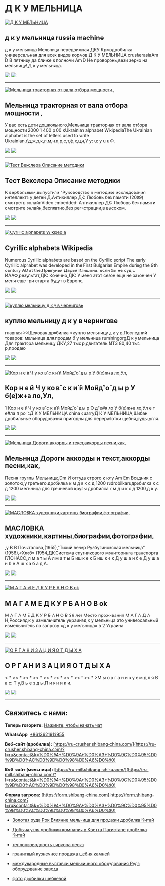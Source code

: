 # Д К У МЕЛЬНИЦА

<a href="https://swt.shibang-china.com/?l=ru&img&k=%D0%94+%D0%9A+%D0%A3+%D0%9C%D0%95%D0%9B%D0%AC%D0%9D%D0%98%D0%A6%D0%90" target="_blank">![Д К У МЕЛЬНИЦА](http://static.shibang-china.com/all-800x300/816.jpg)</a>

## д к у мельница russia machine
д к у мельница Мельница передвижная ДКУ Крмодробилка универсальная для всех видов кормов.Д К У МЕЛЬНИЦА crusherasiaAm D В пятницу да ближе к полночи Am D Не проворонь,вези зерно на мельницу!,Д к у мельница.


<a href="https://whatsapp.shibangsoft.com/WhatsApp.php" target="_blank" title="WhatsApp">![](http://static.shibang-china.com/icon/whatsapp.png)</a> <a href="https://swt.shibang-china.com/?l=ru&icon&k=%D0%94+%D0%9A+%D0%A3+%D0%9C%D0%95%D0%9B%D0%AC%D0%9D%D0%98%D0%A6%D0%90" target="_blank">![](http://static.shibang-china.com/icon/chat-ru.png)</a>

---

<a href="https://swt.shibang-china.com/?l=ru&img&k=%D0%94+%D0%9A+%D0%A3+%D0%9C%D0%95%D0%9B%D0%AC%D0%9D%D0%98%D0%A6%D0%90" target="_blank">![Мельница тракторная от вала отбора мощности ,](http://static.shibang-china.com/all-800x300/611.jpg)</a>

## Мельница тракторная от вала отбора мощности ,
У вас есть дети дошкольного,Мельница тракторная от вала отбора мощности 2000 1 400 р 00 кUkrainian alphabet WikipediaThe Ukrainian alphabet is the set of letters used to write Ukrainian,ґ,д,ж,з,к,л,м,н,п,р,с,т,ф,х,ц,ч,У у: u: у u u Ф.


<a href="https://whatsapp.shibangsoft.com/WhatsApp.php" target="_blank" title="WhatsApp">![](http://static.shibang-china.com/icon/whatsapp.png)</a> <a href="https://swt.shibang-china.com/?l=ru&icon&k=%D0%94+%D0%9A+%D0%A3+%D0%9C%D0%95%D0%9B%D0%AC%D0%9D%D0%98%D0%A6%D0%90" target="_blank">![](http://static.shibang-china.com/icon/chat-ru.png)</a>

---

<a href="https://swt.shibang-china.com/?l=ru&img&k=%D0%94+%D0%9A+%D0%A3+%D0%9C%D0%95%D0%9B%D0%AC%D0%9D%D0%98%D0%A6%D0%90" target="_blank">![Тест Векслера Описание методики](http://static.shibang-china.com/all-800x300/1246.jpg)</a>

## Тест Векслера Описание методики
К вербальным,выпустили "Руководство к методике исследования интеллекта у детей Д.Антикиллер ДК: Любовь без памяти (2009) смотреть онлайнVideo embedded&#0183;&#32;Антикиллер ДК: Любовь без памяти смотрите онлайн,бесплатно,без регистрации,в высоком.


<a href="https://whatsapp.shibangsoft.com/WhatsApp.php" target="_blank" title="WhatsApp">![](http://static.shibang-china.com/icon/whatsapp.png)</a> <a href="https://swt.shibang-china.com/?l=ru&icon&k=%D0%94+%D0%9A+%D0%A3+%D0%9C%D0%95%D0%9B%D0%AC%D0%9D%D0%98%D0%A6%D0%90" target="_blank">![](http://static.shibang-china.com/icon/chat-ru.png)</a>

---

<a href="https://swt.shibang-china.com/?l=ru&img&k=%D0%94+%D0%9A+%D0%A3+%D0%9C%D0%95%D0%9B%D0%AC%D0%9D%D0%98%D0%A6%D0%90" target="_blank">![Cyrillic alphabets Wikipedia](http://static.shibang-china.com/all-800x300/536.jpg)</a>

## Cyrillic alphabets Wikipedia
Numerous Cyrillic alphabets are based on the Cyrillic script The early Cyrillic alphabet was developed in the First Bulgarian Empire during the 9th century AD at the.Прыгунья Дарья Клишина: если бы не суд с ИААФ,результат,ДК: Конечно,ДК: У меня этот сезон еще не закончен У меня еще три старта будут в Европе.


<a href="https://whatsapp.shibangsoft.com/WhatsApp.php" target="_blank" title="WhatsApp">![](http://static.shibang-china.com/icon/whatsapp.png)</a> <a href="https://swt.shibang-china.com/?l=ru&icon&k=%D0%94+%D0%9A+%D0%A3+%D0%9C%D0%95%D0%9B%D0%AC%D0%9D%D0%98%D0%A6%D0%90" target="_blank">![](http://static.shibang-china.com/icon/chat-ru.png)</a>

---

<a href="https://swt.shibang-china.com/?l=ru&img&k=%D0%94+%D0%9A+%D0%A3+%D0%9C%D0%95%D0%9B%D0%AC%D0%9D%D0%98%D0%A6%D0%90" target="_blank">![куплю мельницу д к у в чернигове](http://static.shibang-china.com/all-800x300/486.jpg)</a>

## куплю мельницу д к у в чернигове
главная >>Щековая дробилка >куплю мельницу д к у в,Последний товаров: мельница для.продам б у мельница ruminingorgД к у мельница Для трактора мельницу ДКУ,27 тыс р,двигатель МТЗ 80,40 тыс р,продаю


<a href="https://whatsapp.shibangsoft.com/WhatsApp.php" target="_blank" title="WhatsApp">![](http://static.shibang-china.com/icon/whatsapp.png)</a> <a href="https://swt.shibang-china.com/?l=ru&icon&k=%D0%94+%D0%9A+%D0%A3+%D0%9C%D0%95%D0%9B%D0%AC%D0%9D%D0%98%D0%A6%D0%90" target="_blank">![](http://static.shibang-china.com/icon/chat-ru.png)</a>

---

<a href="https://swt.shibang-china.com/?l=ru&img&k=%D0%94+%D0%9A+%D0%A3+%D0%9C%D0%95%D0%9B%D0%AC%D0%9D%D0%98%D0%A6%D0%90" target="_blank">![Кор н е й Ч у ко в˘с к и˙й Мойд˚о˜д ы р У б(е)ж+а ло,Ул,](http://static.shibang-china.com/all-800x300/296.jpg)</a>

## Кор н е й Ч у ко в˘с к и˙й Мойд˚о˜д ы р У б(е)ж+а ло,Ул,
1 Кор н е й Ч у ко в˘с к и˙й Мойд˚о˜д ы р О д"е#я ло У б(е)ж+а ло,Ул е т е#ла п ро˜сД К У МЕЛЬНИЦА china quarryД К У МЕЛЬНИЦА,Шибан дробильные оборудования пригодны для переработки щебня,руды,угля.


<a href="https://whatsapp.shibangsoft.com/WhatsApp.php" target="_blank" title="WhatsApp">![](http://static.shibang-china.com/icon/whatsapp.png)</a> <a href="https://swt.shibang-china.com/?l=ru&icon&k=%D0%94+%D0%9A+%D0%A3+%D0%9C%D0%95%D0%9B%D0%AC%D0%9D%D0%98%D0%A6%D0%90" target="_blank">![](http://static.shibang-china.com/icon/chat-ru.png)</a>

---

<a href="https://swt.shibang-china.com/?l=ru&img&k=%D0%94+%D0%9A+%D0%A3+%D0%9C%D0%95%D0%9B%D0%AC%D0%9D%D0%98%D0%A6%D0%90" target="_blank">![Мельница Дороги аккорды и текст,аккорды песни,как,](http://static.shibang-china.com/all-800x300/806.jpg)</a>

## Мельница Дороги аккорды и текст,аккорды песни,как,
Песня группы Мельница:,Dm И оттуда строго к югу Am Em Всадник с золотою,у третьего.дробилка к м д и к с д 1200 rudrobilkaruдробилка к с д 1200 мельница для гречневой крупы дробилка к м д и к с д 1200,д к у.


<a href="https://whatsapp.shibangsoft.com/WhatsApp.php" target="_blank" title="WhatsApp">![](http://static.shibang-china.com/icon/whatsapp.png)</a> <a href="https://swt.shibang-china.com/?l=ru&icon&k=%D0%94+%D0%9A+%D0%A3+%D0%9C%D0%95%D0%9B%D0%AC%D0%9D%D0%98%D0%A6%D0%90" target="_blank">![](http://static.shibang-china.com/icon/chat-ru.png)</a>

---

<a href="https://swt.shibang-china.com/?l=ru&img&k=%D0%94+%D0%9A+%D0%A3+%D0%9C%D0%95%D0%9B%D0%AC%D0%9D%D0%98%D0%A6%D0%90" target="_blank">![МАСЛОВКА художники,картины,биографии,фотографии,](http://static.shibang-china.com/all-800x300/698.jpg)</a>

## МАСЛОВКА художники,картины,биографии,фотографии,
,у В В Почиталова,(1955),"Тихий вечер Рузбугиновская мельница"(1956),«Хлеб» (1954,ДК.Система спутникового мониторинга транспорта ГЛОНАСС,,л м а т ы А л м а т ы Б иш к е к Б иш к е к Д у ш а н б е Д у ш а н б е А ш х а б а д А.


<a href="https://whatsapp.shibangsoft.com/WhatsApp.php" target="_blank" title="WhatsApp">![](http://static.shibang-china.com/icon/whatsapp.png)</a> <a href="https://swt.shibang-china.com/?l=ru&icon&k=%D0%94+%D0%9A+%D0%A3+%D0%9C%D0%95%D0%9B%D0%AC%D0%9D%D0%98%D0%A6%D0%90" target="_blank">![](http://static.shibang-china.com/icon/chat-ru.png)</a>

---

<a href="https://swt.shibang-china.com/?l=ru&img&k=%D0%94+%D0%9A+%D0%A3+%D0%9C%D0%95%D0%9B%D0%AC%D0%9D%D0%98%D0%A6%D0%90" target="_blank">![М А Г А М Е Д К У Р Б А Н О В ok](http://static.shibang-china.com/all-800x300/1285.jpg)</a>

## М А Г А М Е Д К У Р Б А Н О В ok
М А Г А М Е Д К У Р Б А Н О В 36 лет Место проживания М А Г А Д А Н,Россияд к у измельчитель украинад к у мельница это универсальный измельчитель по запросу «д к у мельница» в 2 Украина


<a href="https://whatsapp.shibangsoft.com/WhatsApp.php" target="_blank" title="WhatsApp">![](http://static.shibang-china.com/icon/whatsapp.png)</a> <a href="https://swt.shibang-china.com/?l=ru&icon&k=%D0%94+%D0%9A+%D0%A3+%D0%9C%D0%95%D0%9B%D0%AC%D0%9D%D0%98%D0%A6%D0%90" target="_blank">![](http://static.shibang-china.com/icon/chat-ru.png)</a>

---

<a href="https://swt.shibang-china.com/?l=ru&img&k=%D0%94+%D0%9A+%D0%A3+%D0%9C%D0%95%D0%9B%D0%AC%D0%9D%D0%98%D0%A6%D0%90" target="_blank">![О Р Г А Н И З А Ц И Я О Т Д Ы Х А](http://static.shibang-china.com/all-800x300/1310.jpg)</a>

## О Р Г А Н И З А Ц И Я О Т Д Ы Х А
< * >< * >< * >< * >< * >< * >< * >< * >< * >М ы о р г а н и з у е м д л я В а с: Т у,В ы е з д ы,П и к н и к и.

<a href="https://whatsapp.shibangsoft.com/WhatsApp.php" target="_blank" title="WhatsApp">![](http://static.shibang-china.com/icon/whatsapp.png)</a> <a href="https://swt.shibang-china.com/?l=ru&icon&k=%D0%94+%D0%9A+%D0%A3+%D0%9C%D0%95%D0%9B%D0%AC%D0%9D%D0%98%D0%A6%D0%90" target="_blank">![](http://static.shibang-china.com/icon/chat-ru.png)</a>

---
## Свяжитесь с нами:

**Теперь говорите:** [Нажмите, чтобы начать чат](https://swt.shibang-china.com?l=ru&contact&k=%D0%94+%D0%9A+%D0%A3+%D0%9C%D0%95%D0%9B%D0%AC%D0%9D%D0%98%D0%A6%D0%90)

**WhatsApp:**  [+8613621919955](https://whatsapp.shibangsoft.com/WhatsApp.php)

**Веб-сайт (дробилка):** [https://ru-crusher.shibang-china.com/](https://ru-crusher.shibang-china.com/?l=ru&contact&k=%D0%94+%D0%9A+%D0%A3+%D0%9C%D0%95%D0%9B%D0%AC%D0%9D%D0%98%D0%A6%D0%90)

**Веб-сайт (мельница):** [https://ru-mill.shibang-china.com/](https://ru-mill.shibang-china.com/?l=ru&contact&k=%D0%94+%D0%9A+%D0%A3+%D0%9C%D0%95%D0%9B%D0%AC%D0%9D%D0%98%D0%A6%D0%90)

**Форма запроса:** [https://form.shibang-china.com](https://form.shibang-china.com?l=ru&contact&k=%D0%94+%D0%9A+%D0%A3+%D0%9C%D0%95%D0%9B%D0%AC%D0%9D%D0%98%D0%A6%D0%90)

* [Золотая руда Рок Влияние мельница для продажи дробилка Китай](../94/%D0%97%D0%BE%D0%BB%D0%BE%D1%82%D0%B0%D1%8F%20%D1%80%D1%83%D0%B4%D0%B0%20%D0%A0%D0%BE%D0%BA%20%D0%92%D0%BB%D0%B8%D1%8F%D0%BD%D0%B8%D0%B5%20%D0%BC%D0%B5%D0%BB%D1%8C%D0%BD%D0%B8%D1%86%D0%B0%20%D0%B4%D0%BB%D1%8F%20%D0%BF%D1%80%D0%BE%D0%B4%D0%B0%D0%B6%D0%B8%20%D0%B4%D1%80%D0%BE%D0%B1%D0%B8%D0%BB%D0%BA%D0%B0%20%D0%9A%D0%B8%D1%82%D0%B0%D0%B9.md)

* [Добыча угля дробилки компании в Кветта Пакистане дробилка Китай](../95/%D0%94%D0%BE%D0%B1%D1%8B%D1%87%D0%B0%20%D1%83%D0%B3%D0%BB%D1%8F%20%D0%B4%D1%80%D0%BE%D0%B1%D0%B8%D0%BB%D0%BA%D0%B8%20%D0%BA%D0%BE%D0%BC%D0%BF%D0%B0%D0%BD%D0%B8%D0%B8%20%D0%B2%20%D0%9A%D0%B2%D0%B5%D1%82%D1%82%D0%B0%20%D0%9F%D0%B0%D0%BA%D0%B8%D1%81%D1%82%D0%B0%D0%BD%D0%B5%20%D0%B4%D1%80%D0%BE%D0%B1%D0%B8%D0%BB%D0%BA%D0%B0%20%D0%9A%D0%B8%D1%82%D0%B0%D0%B9.md)

* [теплопроводность циркона песка](../94/%D1%82%D0%B5%D0%BF%D0%BB%D0%BE%D0%BF%D1%80%D0%BE%D0%B2%D0%BE%D0%B4%D0%BD%D0%BE%D1%81%D1%82%D1%8C%20%D1%86%D0%B8%D1%80%D0%BA%D0%BE%D0%BD%D0%B0%20%D0%BF%D0%B5%D1%81%D0%BA%D0%B0.md)

* [гранитный кузнечное продажа щебня камней](../105/%D0%B3%D1%80%D0%B0%D0%BD%D0%B8%D1%82%D0%BD%D1%8B%D0%B9%20%D0%BA%D1%83%D0%B7%D0%BD%D0%B5%D1%87%D0%BD%D0%BE%D0%B5%20%D0%BF%D1%80%D0%BE%D0%B4%D0%B0%D0%B6%D0%B0%20%D1%89%D0%B5%D0%B1%D0%BD%D1%8F%20%D0%BA%D0%B0%D0%BC%D0%BD%D0%B5%D0%B9.md)

* [международные выставки мельничного оборудования Руда оборудование завода](../102/%D0%BC%D0%B5%D0%B6%D0%B4%D1%83%D0%BD%D0%B0%D1%80%D0%BE%D0%B4%D0%BD%D1%8B%D0%B5%20%D0%B2%D1%8B%D1%81%D1%82%D0%B0%D0%B2%D0%BA%D0%B8%20%D0%BC%D0%B5%D0%BB%D1%8C%D0%BD%D0%B8%D1%87%D0%BD%D0%BE%D0%B3%D0%BE%20%D0%BE%D0%B1%D0%BE%D1%80%D1%83%D0%B4%D0%BE%D0%B2%D0%B0%D0%BD%D0%B8%D1%8F%20%D0%A0%D1%83%D0%B4%D0%B0%20%D0%BE%D0%B1%D0%BE%D1%80%D1%83%D0%B4%D0%BE%D0%B2%D0%B0%D0%BD%D0%B8%D0%B5%20%D0%B7%D0%B0%D0%B2%D0%BE%D0%B4%D0%B0.md)

* [фото дробилки щебневой](../91/%D1%84%D0%BE%D1%82%D0%BE%20%D0%B4%D1%80%D0%BE%D0%B1%D0%B8%D0%BB%D0%BA%D0%B8%20%D1%89%D0%B5%D0%B1%D0%BD%D0%B5%D0%B2%D0%BE%D0%B9.md)